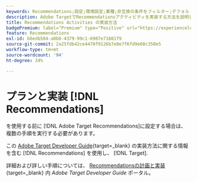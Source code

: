 ```yaml
---
keywords: Recommendations;設定;環境設定;業種;非互換の条件をフィルター;デフォルトホストグループ;サムネールのベース URL;Recommendation API トークン
description: Adobe TargetでRecommendationsアクティビティを実装する方法を説明します。
title: Recommendations Activities の実装方法
badgePremium: label="Premium" type="Positive" url="https://experienceleague.adobe.com/docs/target/using/introduction/intro.html?lang=en#premium newtab=true" tooltip="See what's included in Target Premium."
feature: Recommendations
exl-id: b6edb504-a8b6-4379-99c1-6907e71601f9
source-git-commit: 2a25fdb42ce4470f9126b7e0e7f6fd9e60c350e5
workflow-type: tm+mt
source-wordcount: '94'
ht-degree: 34%

---
```


# プランと実装 [!DNL Recommendations]

を使用する前に [!DNL Adobe Target Recommendations]に設定する場合は、複数の手順を実行する必要があります。

この [Adobe Target Developer Guide](https://experienceleague.corp.adobe.com/docs/target-dev/developer/overview.html?lang=ja){target=_blank} の実装方法に関する情報を含む [!DNL Recommendations] を使用し、 [!DNL Target].

詳細および詳しい手順については、 [Recommendationsの計画と実装](https://experienceleague.corp.adobe.com/docs/target-dev/developer/recommendations.html?lang=ja){target=_blank} 内 *Adobe Target Developer Guide* ポータル。
